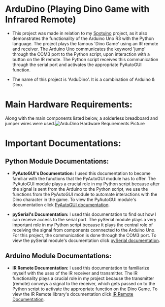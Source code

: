 # ArduDino (Playing Dino Game with Infrared Remote)

- This project was made in relation to my [Spotuino](https://github.com/akkik04/Spotuino) project, as it also demonstrates the functionality of the Arduino Uno R3 with the Python language. The project plays the famous 'Dino Game' using an IR remote and receiver. The Arduino Uno communicates the keyword 'jump' through the COM3 port to the Python script, upon interaction with a button on the IR remote. The Python script receives this communication through the serial port and activates the appropriate PyAutoGUI function.

- The name of this project is 'ArduDino'. It is a combination of Arduino & Dino.

# Main Hardware Requirements:
Along with the main components listed below, a solderless breadboard and jumper wires were used.![ArduDino Hardware Requirements Picture](https://user-images.githubusercontent.com/81925146/147990139-cc2ee496-9e75-4997-a491-f196d482c271.png)

# Important Documentations:
## Python Module Documentations:
- **PyAutoGUI's Documentation:** I used this documentation to become familiar with the functions that the PyAutoGUI module has to offer. The PyAutoGUI module plays a crucial role in my Python script because after the signal is sent from the Arduino to the Python script, we use the functions from the PyAutoGUI module to automate interactions with the Dino character in the game. To view the PyAutoGUI module's documentation click [PyAutoGUI documentation](https://pyautogui.readthedocs.io/en/latest/#).

- **pySerial's Documentation:** I used this documentation to find out how I can receive access to the serial port. The pySerial module plays a very important role in my Python script because it plays the central role of receiving the signal from components connnected to the Arduino Uno. For this project, the communication is done through the COM3 port. To view the pySerial module's documentation click [pySerial documentation](https://pyserial.readthedocs.io/en/latest/index.html).

## Arduino Module Documentations:
- **IR Remote Documentation:** I used this documentation to familiarize myself with the uses of the IR receiver and transmitter. The IR functionality plays a crucial role in my project because the transmitter (remote) conveys a signal to the receiver, which gets passed on to the Python script to activate the appropriate function on the Dino Game. To view the IR Remote library's documentation click [IR Remote Documentation](https://github.com/Arduino-IRremote/Arduino-IRremote).
